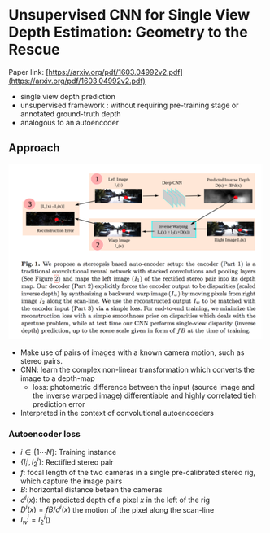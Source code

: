 # Unsupervised CNN for Single View Depth Estimation: Geometry to the Rescue

Paper link: [https://arxiv.org/pdf/1603.04992v2.pdf](https://arxiv.org/pdf/1603.04992v2.pdf)

- single view depth prediction
- unsupervised framework : without requiring pre-training stage or annotated ground-truth depth
- analogous to an autoencoder

## Approach

![Approach Overview](unsupervised-single-view-geo-rescue.png)

- Make use of pairs of images with a known camera motion, such as stereo pairs.
- CNN: learn the complex non-linear transformation which converts the image to a depth-map
  - loss: photometric difference between the input (source image and the inverse warped image) differentiable and highly correlated tieh prediction error
- Interpreted in the context of convolutional autoencoeders


### Autoencoder loss

- $i \in \{1 \cdots N\}$: Training instance 
- $\{I_i^i, I_2^i\}$: Rectified stereo pair 
- $f$: focal length of the two cameras in a single pre-calibrated stereo rig, which capture the image pairs
- $B$: horizontal distance beteen the cameras
- $d^i(x)$: the predicted depth of a pixel $x$ in the left of the rig
- $D^i(x) = fB/d^i(x)$ the motion of the pixel along the scan-line
- $I_w^i = I^i_2()$ 



























